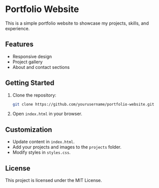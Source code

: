 # Portfolio Website

This is a simple portfolio website to showcase my projects, skills, and experience.

## Features

- Responsive design
- Project gallery
- About and contact sections

## Getting Started

1. Clone the repository:
    ```bash
    git clone https://github.com/yourusername/portfolio-website.git
    ```
2. Open `index.html` in your browser.

## Customization

- Update content in `index.html`.
- Add your projects and images to the `projects` folder.
- Modify styles in `styles.css`.

## License

This project is licensed under the MIT License.